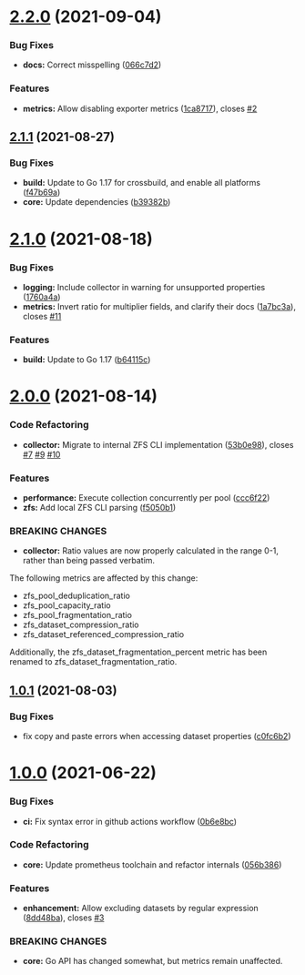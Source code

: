 # [2.2.0](https://github.com/pdf/zfs_exporter/compare/v2.1.1...v2.2.0) (2021-09-04)


### Bug Fixes

* **docs:** Correct misspelling ([066c7d2](https://github.com/pdf/zfs_exporter/commit/066c7d2))


### Features

* **metrics:** Allow disabling exporter metrics ([1ca8717](https://github.com/pdf/zfs_exporter/commit/1ca8717)), closes [#2](https://github.com/pdf/zfs_exporter/issues/2)




## [2.1.1](https://github.com/pdf/zfs_exporter/compare/v2.1.0...v2.1.1) (2021-08-27)


### Bug Fixes

* **build:** Update to Go 1.17 for crossbuild, and enable all platforms ([f47b69a](https://github.com/pdf/zfs_exporter/commit/f47b69a))
* **core:** Update dependencies ([b39382b](https://github.com/pdf/zfs_exporter/commit/b39382b))




# [2.1.0](https://github.com/pdf/zfs_exporter/compare/v2.0.0...v2.1.0) (2021-08-18)


### Bug Fixes

* **logging:** Include collector in warning for unsupported properties ([1760a4a](https://github.com/pdf/zfs_exporter/commit/1760a4a))
* **metrics:** Invert ratio for multiplier fields, and clarify their docs ([1a7bc3a](https://github.com/pdf/zfs_exporter/commit/1a7bc3a)), closes [#11](https://github.com/pdf/zfs_exporter/issues/11)


### Features

* **build:** Update to Go 1.17 ([b64115c](https://github.com/pdf/zfs_exporter/commit/b64115c))




# [2.0.0](https://github.com/pdf/zfs_exporter/compare/v1.0.1...v2.0.0) (2021-08-14)


### Code Refactoring

* **collector:** Migrate to internal ZFS CLI implementation ([53b0e98](https://github.com/pdf/zfs_exporter/commit/53b0e98)), closes [#7](https://github.com/pdf/zfs_exporter/issues/7) [#9](https://github.com/pdf/zfs_exporter/issues/9) [#10](https://github.com/pdf/zfs_exporter/issues/10)


### Features

* **performance:** Execute collection concurrently per pool ([ccc6f22](https://github.com/pdf/zfs_exporter/commit/ccc6f22))
* **zfs:** Add local ZFS CLI parsing ([f5050b1](https://github.com/pdf/zfs_exporter/commit/f5050b1))


### BREAKING CHANGES

* **collector:** Ratio values are now properly calculated in the range
0-1, rather than being passed verbatim.

The following metrics are affected by this change:
- zfs_pool_deduplication_ratio
- zfs_pool_capacity_ratio
- zfs_pool_fragmentation_ratio
- zfs_dataset_compression_ratio
- zfs_dataset_referenced_compression_ratio

Additionally, the zfs_dataset_fragmentation_percent metric has been
renamed to zfs_dataset_fragmentation_ratio.




## [1.0.1](https://github.com/pdf/zfs_exporter/compare/v1.0.0...v1.0.1) (2021-08-03)


### Bug Fixes

* fix copy and paste errors when accessing dataset properties ([c0fc6b2](https://github.com/pdf/zfs_exporter/commit/c0fc6b2))




# [1.0.0](https://github.com/pdf/zfs_exporter/compare/v0.0.3...v1.0.0) (2021-06-22)


### Bug Fixes

* **ci:** Fix syntax error in github actions workflow ([0b6e8bc](https://github.com/pdf/zfs_exporter/commit/0b6e8bc))


### Code Refactoring

* **core:** Update prometheus toolchain and refactor internals ([056b386](https://github.com/pdf/zfs_exporter/commit/056b386))


### Features

* **enhancement:** Allow excluding datasets by regular expression ([8dd48ba](https://github.com/pdf/zfs_exporter/commit/8dd48ba)), closes [#3](https://github.com/pdf/zfs_exporter/issues/3)


### BREAKING CHANGES

* **core:** Go API has changed somewhat, but metrics remain
unaffected.




